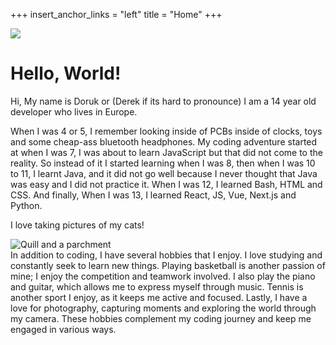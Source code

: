 +++
insert_anchor_links = "left"
title = "Home"
+++

![](processed_images/istanbul.jpg)

# **Hello, World!**

Hi, My name is Doruk or (Derek if its hard to pronounce) I am a <span class="spoiler">14</span> year old developer who lives in Europe.


When I was 4 or 5, I remember looking inside of PCBs inside of clocks, toys and some cheap-ass bluetooth headphones. My coding adventure started at when I was 7, I was about to learn JavaScript but that did not come to the reality. So instead of it I started learning when I was 8, then when I was 10 to 11, I learnt Java, and it did not go well because I never thought that Java was easy and I did not practice it. When I was 12, I learned Bash, HTML and CSS. And finally, When I was 13, I learned React, JS, Vue, Next.js and Python.
<aside>

I love taking pictures of my cats!

<img class="rounded" style="margin-block-end: 0; border-radius: 0;" alt="Quill and a parchment" src="processed_images/leo.jpg" />
</aside>
In addition to coding, I have several hobbies that I enjoy. I love studying and constantly seek to learn new things. Playing basketball is another passion of mine; I enjoy the competition and teamwork involved. I also play the piano and guitar, which allows me to express myself through music. Tennis is another sport I enjoy, as it keeps me active and focused. Lastly, I have a love for photography, capturing moments and exploring the world through my camera. These hobbies complement my coding journey and keep me engaged in various ways.



